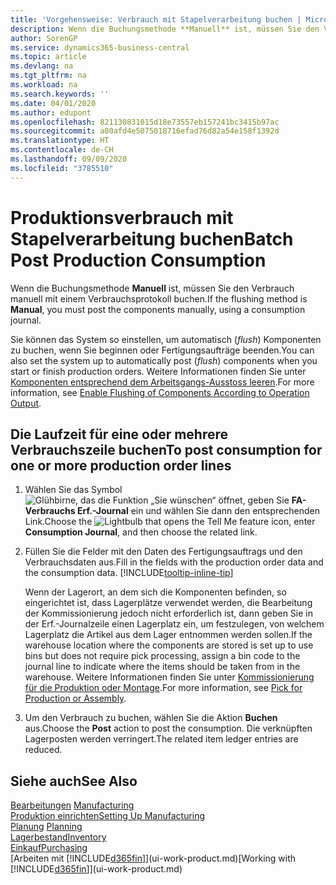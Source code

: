 ```yaml
---
title: 'Vorgehensweise: Verbrauch mit Stapelverarbeitung buchen | Microsoft Docs'
description: Wenn die Buchungsmethode **Manuell** ist, müssen Sie den Verbrauch manuell mit einem Verbrauchsprotokoll buchen.
author: SorenGP
ms.service: dynamics365-business-central
ms.topic: article
ms.devlang: na
ms.tgt_pltfrm: na
ms.workload: na
ms.search.keywords: ''
ms.date: 04/01/2020
ms.author: edupont
ms.openlocfilehash: 821130831015d18e73557eb157241bc3415b97ac
ms.sourcegitcommit: a80afd4e5075018716efad76d82a54e158f1392d
ms.translationtype: HT
ms.contentlocale: de-CH
ms.lasthandoff: 09/09/2020
ms.locfileid: "3785510"
---
```

# <a name="batch-post-production-consumption"></a><span data-ttu-id="6c92f-103">Produktionsverbrauch mit Stapelverarbeitung buchen</span><span class="sxs-lookup"><span data-stu-id="6c92f-103">Batch Post Production Consumption</span></span>
<span data-ttu-id="6c92f-104">Wenn die Buchungsmethode **Manuell** ist, müssen Sie den Verbrauch manuell mit einem Verbrauchsprotokoll buchen.</span><span class="sxs-lookup"><span data-stu-id="6c92f-104">If the flushing method is **Manual**, you must post the components manually, using a consumption journal.</span></span>

<span data-ttu-id="6c92f-105">Sie können das System so einstellen, um automatisch (*flush*) Komponenten zu buchen, wenn Sie beginnen oder Fertigungsaufträge beenden.</span><span class="sxs-lookup"><span data-stu-id="6c92f-105">You can also set the system up to automatically post (*flush*) components when you start or finish production orders.</span></span> <span data-ttu-id="6c92f-106">Weitere Informationen finden Sie unter [Komponenten entsprechend dem Arbeitsgangs-Ausstoss leeren](production-how-to-flush-components-according-to-operation-output.md).</span><span class="sxs-lookup"><span data-stu-id="6c92f-106">For more information, see [Enable Flushing of Components According to Operation Output](production-how-to-flush-components-according-to-operation-output.md).</span></span>

## <a name="to-post-consumption-for-one-or-more-production-order-lines"></a><span data-ttu-id="6c92f-107">Die Laufzeit für eine oder mehrere Verbrauchszeile buchen</span><span class="sxs-lookup"><span data-stu-id="6c92f-107">To post consumption for one or more production order lines</span></span>  
1.  <span data-ttu-id="6c92f-108">Wählen Sie das Symbol ![Glühbirne, das die Funktion „Sie wünschen“ öffnet](media/ui-search/search_small.png "Tell Me-Funktion"), geben Sie **FA-Verbrauchs Erf.-Journal** ein und wählen Sie dann den entsprechenden Link.</span><span class="sxs-lookup"><span data-stu-id="6c92f-108">Choose the ![Lightbulb that opens the Tell Me feature](media/ui-search/search_small.png "Tell me what you want to do") icon, enter **Consumption Journal**, and then choose the related link.</span></span>  
2.  <span data-ttu-id="6c92f-109">Füllen Sie die Felder mit den Daten des Fertigungsauftrags und den Verbrauchsdaten aus.</span><span class="sxs-lookup"><span data-stu-id="6c92f-109">Fill in the fields with the production order data and the consumption data.</span></span> [!INCLUDE[tooltip-inline-tip](includes/tooltip-inline-tip_md.md)]  

    <span data-ttu-id="6c92f-110">Wenn der Lagerort, an dem sich die Komponenten befinden, so eingerichtet ist, dass Lagerplätze verwendet werden, die Bearbeitung der Kommissionierung jedoch nicht erforderlich ist, dann geben Sie in der Erf.-Journalzeile einen Lagerplatz ein, um festzulegen, von welchem Lagerplatz die Artikel aus dem Lager entnommen werden sollen.</span><span class="sxs-lookup"><span data-stu-id="6c92f-110">If the warehouse location where the components are stored is set up to use bins but does not require pick processing, assign a bin code to the journal line to indicate where the items should be taken from in the warehouse.</span></span> <span data-ttu-id="6c92f-111">Weitere Informationen finden Sie unter [Kommissionierung für die Produktion oder Montage](warehouse-how-to-pick-for-production.md).</span><span class="sxs-lookup"><span data-stu-id="6c92f-111">For more information, see [Pick for Production or Assembly](warehouse-how-to-pick-for-production.md).</span></span>  
3.  <span data-ttu-id="6c92f-112">Um den Verbrauch zu buchen, wählen Sie die Aktion **Buchen** aus.</span><span class="sxs-lookup"><span data-stu-id="6c92f-112">Choose the **Post** action to post the consumption.</span></span> <span data-ttu-id="6c92f-113">Die verknüpften Lagerposten werden verringert.</span><span class="sxs-lookup"><span data-stu-id="6c92f-113">The related item ledger entries are reduced.</span></span>

## <a name="see-also"></a><span data-ttu-id="6c92f-114">Siehe auch</span><span class="sxs-lookup"><span data-stu-id="6c92f-114">See Also</span></span>  
<span data-ttu-id="6c92f-115">[Bearbeitungen](production-manage-manufacturing.md)  </span><span class="sxs-lookup"><span data-stu-id="6c92f-115">[Manufacturing](production-manage-manufacturing.md)  </span></span>  
[<span data-ttu-id="6c92f-116">Produktion einrichten</span><span class="sxs-lookup"><span data-stu-id="6c92f-116">Setting Up Manufacturing</span></span>](production-configure-production-processes.md)  
<span data-ttu-id="6c92f-117">[Planung](production-planning.md)    </span><span class="sxs-lookup"><span data-stu-id="6c92f-117">[Planning](production-planning.md)    </span></span>  
[<span data-ttu-id="6c92f-118">Lagerbestand</span><span class="sxs-lookup"><span data-stu-id="6c92f-118">Inventory</span></span>](inventory-manage-inventory.md)  
[<span data-ttu-id="6c92f-119">Einkauf</span><span class="sxs-lookup"><span data-stu-id="6c92f-119">Purchasing</span></span>](purchasing-manage-purchasing.md)  
<span data-ttu-id="6c92f-120">[Arbeiten mit [!INCLUDE[d365fin](includes/d365fin_md.md)]](ui-work-product.md)</span><span class="sxs-lookup"><span data-stu-id="6c92f-120">[Working with [!INCLUDE[d365fin](includes/d365fin_md.md)]](ui-work-product.md)</span></span>
